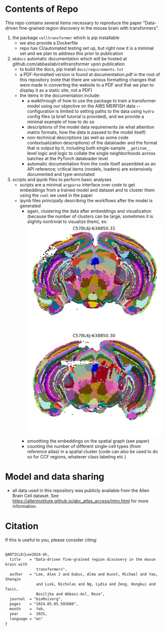# Contents of Repo
This repo contains several items necessary to reproduce the paper 
"Data-driven fine-grained region discovery in the mouse brain with transformers".

1. the package `celltransformer` which is pip installable
	- we also provide a Dockerfile
	- repo has CI/automated testing set up, but right now it is a minimal set and we plan to address this prior to publication
2. `mkdocs` automatic documentation which will be hosted at github.com/abbasilab/celltransformer upon publication
	- to build the docs, pip install `docs/requirements.txt`
	- a PDF-formatted version is found at documentation.pdf in the root of this repository (note that there are various formatting changes that were made in converting the website to a PDF and that we plan to display it as a static site, not a PDF)
	- the items in the documentation include:
		* a walkthrough of how to use the package to train a transformer model using our objective on the AIBS MERFISH data -- configuration is limited to setting paths to the data using `hydra` config files (a brief tutorial is provided), and we provide a minimal example of how to do so
		* descriptions of the model data requirements (ie what attention matrix formats, how the data is passed to the model itself)
		* non-technical descriptions (as well as some code contextualization descriptions) of the dataloader and the format that is output by it, including both single-sample `__getitem__` level logic and logic to collate the single neighborhoods across batches at the PyTorch dataloader level
		* automatic documentation from the code itself assembled as an API reference; critical items (models, loaders) are extensively documented and type-annotated
3. scripts and ipynb files to perform basic analyses 
	- scripts are a minimal `argparse` interface over code to get embeddings from a trained model and dataset and to cluster them using the `cuml` we used in the paper
	- ipynb files principally describing the workflows after the model is generated 
		- again, clustering the data after embeddings and visualization (because the number of clusters can be large, sometimes it is slightly nontrivial to visualize them), ex:
		![](docs/_static/slice-31.png)
		![](docs/_static/slice_30.png)
		- smoothing the embeddings on the spatial graph (see paper)
		- counting the number of different single-cell types (from reference atlas) in a spatial cluster (code can also be used to do so for CCF regions, whatever class labeling etc.)

# Model and data sharing

* all data used in this repository was publicly available from the Allen Brain Cell dataset. See https://alleninstitute.github.io/abc_atlas_access/intro.html for more information. 

# Citation

If this is useful to you, please consider citing: 

```

@ARTICLE{Lee2024-bh,
  title    = "Data-driven fine-grained region discovery in the mouse brain with
              transformers",
  author   = "Lee, Alex J and Dubuc, Alma and Kunst, Michael and Yao, Shenqin
              and Lusk, Nicholas and Ng, Lydia and Zeng, Hongkui and Tasic,
              Bosiljka and Abbasi-Asl, Reza",
  journal  = "bioRxivorg",
  pages    = "2024.05.05.592608",
  month    =  feb,
  year     =  2025,
  language = "en"
}

```
